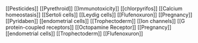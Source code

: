 [[Pesticides]]
[[Pyrethroid]]
[[Immunotoxicity]]
[[chlorpyrifos]]
[[Calcium homeostasis]]
[[Sertoli cells]]
[[Leydig cells]]
[[Flufenoxuron]]
[[Pregnancy]]
[[Pyridaben]]
[[endometrial cells]]
[[Trophectoderm]]
[[Ion channels]]
[[G protein-coupled receptors]]
[[Octopamine Receptor]]
[[Pregnancy]]
[[endometrial cells]]
[[Trophectoderm]]
[[Flufenoxuron]]
